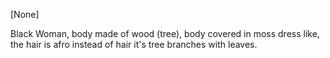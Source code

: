 \[None]

Black Woman, body made of wood (tree), body covered in moss dress like, the hair is afro instead of hair it's tree branches with leaves.
